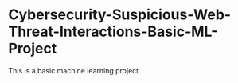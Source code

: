 # Cybersecurity-Suspicious-Web-Threat-Interactions-Basic-ML-Project
This is a basic machine learning project 
